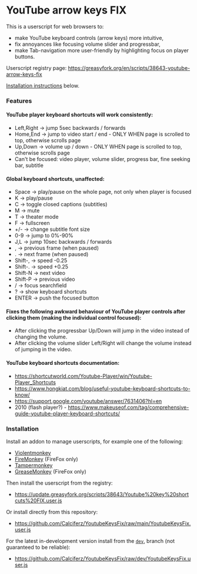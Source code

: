 # YouTube arrow keys FIX

This is a userscript for web browsers to:
- make YouTube keyboard controls (arrow keys) more intuitive,
- fix annoyances like focusing volume slider and progressbar,
- make Tab-navigation more user-friendly by highlighting focus on player buttons.

Userscript registry page:  https://greasyfork.org/en/scripts/38643-youtube-arrow-keys-fix

[Installation instructions](#installation) below.



### Features

#### YouTube player keyboard shortcuts will work consistently:
- Left,Right -> jump 5sec backwards / forwards
- Home,End -> jump to video start / end - ONLY WHEN page is scrolled to top, otherwise scrolls page
- Up,Down -> volume up / down - ONLY WHEN page is scrolled to top, otherwise scrolls page
- Can't be focused: video player, volume slider, progress bar, fine seeking bar, subtitle

#### Global keyboard shortcuts, unaffected:
- Space -> play/pause on the whole page, not only when player is focused
- K -> play/pause
- C -> toggle closed captions (subtitles)
- M -> mute
- T -> theater mode
- F -> fullscreen
- +/- -> change subtitle font size
- 0-9 -> jump to 0%-90%
- J,L -> jump 10sec backwards / forwards
- , -> previous frame (when paused)
- . -> next frame (when paused)
- Shift-, -> speed -0.25
- Shift-. -> speed +0.25
- Shift-N -> next video
- Shift-P -> previous video
- / -> focus searchfield
- ? -> show keyboard shortcuts
- ENTER -> push the focused button

#### Fixes the following awkward behaviour of YouTube player controls after clicking them (making the individual control focused):
- After clicking the progressbar Up/Down will jump in the video instead of changing the volume.
- After clicking the volume slider Left/Right will change the volume instead of jumping in the video.

#### YouTube keyboard shortcuts documentation:
- https://shortcutworld.com/Youtube-Player/win/Youtube-Player_Shortcuts
- https://www.hongkiat.com/blog/useful-youtube-keyboard-shortcuts-to-know/
- https://support.google.com/youtube/answer/7631406?hl=en
- 2010 (flash player?) - https://www.makeuseof.com/tag/comprehensive-guide-youtube-player-keyboard-shortcuts/



### Installation

Install an addon to manage userscripts, for example one of the following:
- [Violentmonkey](https://violentmonkey.github.io/)
- [FireMonkey](https://addons.mozilla.org/en-US/firefox/addon/firemonkey/) (FireFox only)
- [Tampermonkey](https://www.tampermonkey.net/)
- [GreaseMonkey](https://addons.mozilla.org/en-US/firefox/addon/greasemonkey/) (FireFox only)

Then install the userscript from the registry:
- https://update.greasyfork.org/scripts/38643/Youtube%20key%20shortcuts%20FIX.user.js

Or install directly from this repository:
- https://github.com/Calciferz/YoutubeKeysFix/raw/main/YoutubeKeysFix.user.js

For the latest in-development version install from the [`dev`](https://github.com/Calciferz/YoutubeKeysFix/tree/dev), branch (not guaranteed to be reliable):
- https://github.com/Calciferz/YoutubeKeysFix/raw/dev/YoutubeKeysFix.user.js

